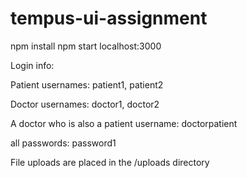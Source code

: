 # tempus-ui-assignment

npm install
npm start
localhost:3000

Login info:


Patient usernames: patient1, patient2

Doctor usernames: doctor1, doctor2

A doctor who is also a patient username: doctorpatient

all passwords: password1

File uploads are placed in the /uploads directory
